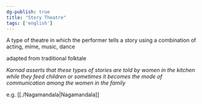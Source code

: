 ```yaml
---  
dg-publish: true  
title: "Story Theatre"  
tags: ['english']  
---  
```

  
  
A type of theatre in which the performer tells a story using a combination of acting, mime, music, dance  
  
adapted from traditional folktale   
  
*Karnad asserts that these types of stories are told by women in the kitchen while they feed children or sometimes it becomes the mode of  communication among the women in the family*  
  
e.g. [[./Nagamandala|Nagamandala]]